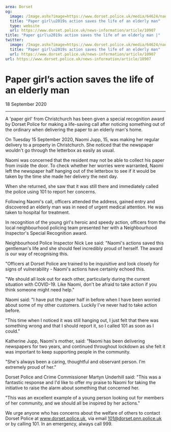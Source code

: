 ```yaml
area: Dorset
og:
  image: /Image.ashx?image=https://www.dorset.police.uk/media/64624/naomi-and-officers-presenting-award.jpg&amp;amp;width=150
  title: "Paper girl\u2019s action saves the life of an elderly man"
  type: website
  url: https://www.dorset.police.uk/news-information/article/10907
title: "Paper girl\u2019s action saves the life of an elderly man |"
twitter:
  image: /Image.ashx?image=https://www.dorset.police.uk/media/64624/naomi-and-officers-presenting-award.jpg&amp;amp;width=150
  title: "Paper girl\u2019s action saves the life of an elderly man"
  url: https://www.dorset.police.uk/news-information/article/10907
url: https://www.dorset.police.uk/news-information/article/10907
```

# Paper girl’s action saves the life of an elderly man

18 September 2020

* * *

A 'paper girl' from Christchurch has been given a special recognition award by Dorset Police for making a life-saving call after noticing something out of the ordinary when delivering the paper to an elderly man's home.

On Tuesday 15 September 2020, Naomi Jupp, 15, was making her regular delivery to a property in Christchurch. She noticed that the newspaper wouldn't go through the letterbox as easily as usual.

Naomi was concerned that the resident may not be able to collect his paper from inside the door. To check whether her worries were warranted, Naomi left the newspaper half hanging out of the letterbox to see if it would be taken by the time she made her delivery the next day.

When she returned, she saw that it was still there and immediately called the police using 101 to report her concerns.

Following Naomi's call, officers attended the address, gained entry and discovered an elderly man was in need of urgent medical attention. He was taken to hospital for treatment.

In recognition of the young girl's heroic and speedy action, officers from the local neighbourhood policing team presented her with a Neighbourhood Inspector's Special Recognition award.

Neighbourhood Police Inspector Nick Lee said: "Naomi's actions saved this gentleman's life and she should feel incredibly proud of herself. The award is our way of recognising this.

"Officers at Dorset Police are trained to be inquisitive and look closely for signs of vulnerability - Naomi's actions have certainly echoed this.

"We should all look out for each other, particularly during the current situation with COVID-19. Like Naomi, don't be afraid to take action if you think someone might need help."

Naomi said: "I have put the paper half in before when I have been worried about some of my other customers. Luckily I've never had to take action before.

"This time when I noticed it was still hanging out, I just felt that there was something wrong and that I should report it, so I called 101 as soon as I could."

Katherine Jupp, Naomi's mother, said: "Naomi has been delivering newspapers for two years, and continued throughout lockdown as she felt it was important to keep supporting people in the community.

"She's always been a caring, thoughtful and observant person. I'm extremely proud of her."

Dorset Police and Crime Commissioner Martyn Underhill said: "This was a fantastic response and I'd like to offer my praise to Naomi for taking the initiative to raise the alarm about something that concerned her.

"This was an excellent example of a young person looking out for members of her community, and we should all be inspired by her actions."

We urge anyone who has concerns about the welfare of others to contact Dorset Police at www.dorset.police.uk, via email 101@dorset.pnn.police.uk or by calling 101. In an emergency, always call 999.
